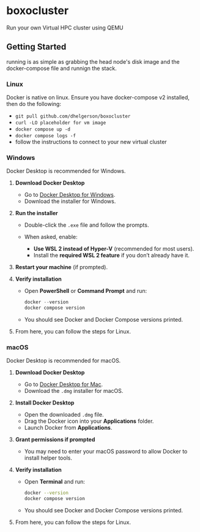 # boxocluster

Run your own Virtual HPC cluster using QEMU

## Getting Started

running is as simple as grabbing the head node's disk image and the docker-compose file and runnign the stack.

### Linux

Docker is native on linux. Ensure you have docker-compose v2 installed, then do the following:

- `git pull github.com/dhelgerson/boxocluster`
- `curl -LO placeholder for vm image`
- `docker compose up -d`
- `docker compose logs -f`
- follow the instructions to connect to your new virtual cluster

### Windows

Docker Desktop is recommended for Windows.

1. **Download Docker Desktop**

   * Go to [Docker Desktop for Windows](https://www.docker.com/products/docker-desktop/).
   * Download the installer for Windows.

2. **Run the installer**

   * Double-click the `.exe` file and follow the prompts.
   * When asked, enable:

     * **Use WSL 2 instead of Hyper-V** (recommended for most users).
     * Install the **required WSL 2 feature** if you don’t already have it.

3. **Restart your machine** (if prompted).

4. **Verify installation**

   * Open **PowerShell** or **Command Prompt** and run:

     ```powershell
     docker --version
     docker compose version
     ```
   * You should see Docker and Docker Compose versions printed.

5. From here, you can follow the steps for Linux.

### macOS

Docker Desktop is recommended for macOS.

1. **Download Docker Desktop**

   * Go to [Docker Desktop for Mac](https://www.docker.com/products/docker-desktop/).
   * Download the `.dmg` installer for macOS.

2. **Install Docker Desktop**

   * Open the downloaded `.dmg` file.
   * Drag the Docker icon into your **Applications** folder.
   * Launch Docker from **Applications**.

3. **Grant permissions if prompted**

   * You may need to enter your macOS password to allow Docker to install helper tools.

4. **Verify installation**

   * Open **Terminal** and run:

     ```bash
     docker --version
     docker compose version
     ```
   * You should see Docker and Docker Compose versions printed.

5. From here, you can follow the steps for Linux.
